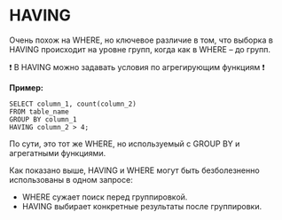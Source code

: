 # **HAVING**

Очень похож на WHERE, но ключевое различие в том, что выборка в HAVING происходит
 на уровне групп, когда как в WHERE – до групп.

❗ В HAVING можно задавать условия по агрегирующим функциям ❗

**Пример:**

    SELECT column_1, count(column_2)
    FROM table_name
    GROUP BY column_1 
    HAVING column_2 > 4;

По сути, это тот же WHERE, но используемый с GROUP BY и агрегатными функциями.

Как показано выше, HAVING и WHERE могут быть безболезненно использованы в одном запросе:

- WHERE сужает поиск перед группировкой.
- HAVING выбирает конкретные результаты после группировки.